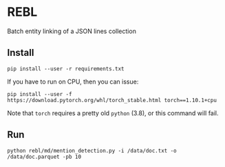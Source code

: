 # REBL

Batch entity linking of a JSON lines collection

## Install

    pip install --user -r requirements.txt

If you have to run on CPU, then you can issue:

    pip install --user -f https://download.pytorch.org/whl/torch_stable.html torch==1.10.1+cpu

Note that `torch` requires a pretty old `python` (3.8), or this command will fail.

## Run

    python rebl/md/mention_detection.py -i /data/doc.txt -o /data/doc.parquet -pb 10

